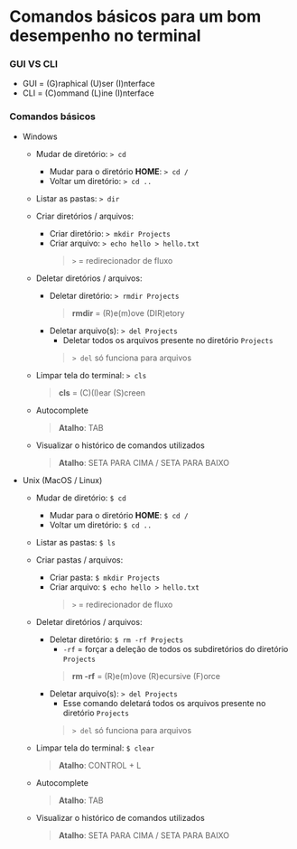 # Comandos básicos para um bom desempenho no terminal

### GUI VS CLI

* GUI = (G)raphical (U)ser (I)nterface
* CLI = (C)ommand (L)ine (I)nterface

### Comandos básicos

* Windows

  * Mudar de diretório: `> cd`
    * Mudar para o diretório **HOME**: `> cd /`
    * Voltar um diretório: `> cd ..` 

  * Listar as pastas: `> dir`

  * Criar diretórios / arquivos:
    * Criar diretório: `> mkdir Projects`
    * Criar arquivo: `> echo hello > hello.txt`
      > `>` = redirecionador de fluxo
      
  * Deletar diretórios / arquivos:
    * Deletar diretório: `> rmdir Projects`
      > **rmdir** = (R)e(m)ove (DIR)etory
    * Deletar arquivo(s): `> del Projects`
      * Deletar todos os arquivos presente no diretório `Projects`
      > `> del` só funciona para arquivos

  * Limpar tela do terminal: `> cls`
    > **cls** = (C)(l)ear (S)creen

  * Autocomplete
    > **Atalho**: TAB

  * Visualizar o histórico de comandos utilizados
    > **Atalho**: SETA PARA CIMA / SETA PARA BAIXO

* Unix (MacOS / Linux)

  * Mudar de diretório: `$ cd`
    * Mudar para o diretório **HOME**: `$ cd /`
    * Voltar um diretório: `$ cd ..`  

  * Listar as pastas: `$ ls`

  * Criar pastas / arquivos:
    * Criar pasta: `$ mkdir Projects`
    * Criar arquivo: `$ echo hello > hello.txt`
      > `>` = redirecionador de fluxo

  * Deletar diretórios / arquivos:
    * Deletar diretório: `$ rm -rf Projects`
      * `-rf` = forçar a deleção de todos os subdiretórios do diretório `Projects`
      > **rm -rf** = (R)e(m)ove (R)ecursive (F)orce
    * Deletar arquivo(s): `> del Projects`
      * Esse comando deletará todos os arquivos presente no diretório `Projects`
      > `> del` só funciona para arquivos

  * Limpar tela do terminal: `$ clear`
    > **Atalho**: CONTROL + L

  * Autocomplete
    > **Atalho**: TAB

  * Visualizar o histórico de comandos utilizados
    > **Atalho**: SETA PARA CIMA / SETA PARA BAIXO
